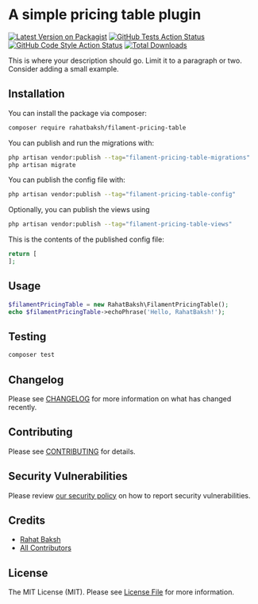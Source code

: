 # A simple pricing table plugin

[![Latest Version on Packagist](https://img.shields.io/packagist/v/rahatbaksh/filament-pricing-table.svg?style=flat-square)](https://packagist.org/packages/rahatbaksh/filament-pricing-table)
[![GitHub Tests Action Status](https://img.shields.io/github/actions/workflow/status/rahatbaksh/filament-pricing-table/run-tests.yml?branch=main&label=tests&style=flat-square)](https://github.com/rahatbaksh/filament-pricing-table/actions?query=workflow%3Arun-tests+branch%3Amain)
[![GitHub Code Style Action Status](https://img.shields.io/github/actions/workflow/status/rahatbaksh/filament-pricing-table/fix-php-code-styling.yml?branch=main&label=code%20style&style=flat-square)](https://github.com/rahatbaksh/filament-pricing-table/actions?query=workflow%3A"Fix+PHP+code+styling"+branch%3Amain)
[![Total Downloads](https://img.shields.io/packagist/dt/rahatbaksh/filament-pricing-table.svg?style=flat-square)](https://packagist.org/packages/rahatbaksh/filament-pricing-table)



This is where your description should go. Limit it to a paragraph or two. Consider adding a small example.

## Installation

You can install the package via composer:

```bash
composer require rahatbaksh/filament-pricing-table
```

You can publish and run the migrations with:

```bash
php artisan vendor:publish --tag="filament-pricing-table-migrations"
php artisan migrate
```

You can publish the config file with:

```bash
php artisan vendor:publish --tag="filament-pricing-table-config"
```

Optionally, you can publish the views using

```bash
php artisan vendor:publish --tag="filament-pricing-table-views"
```

This is the contents of the published config file:

```php
return [
];
```

## Usage

```php
$filamentPricingTable = new RahatBaksh\FilamentPricingTable();
echo $filamentPricingTable->echoPhrase('Hello, RahatBaksh!');
```

## Testing

```bash
composer test
```

## Changelog

Please see [CHANGELOG](CHANGELOG.md) for more information on what has changed recently.

## Contributing

Please see [CONTRIBUTING](.github/CONTRIBUTING.md) for details.

## Security Vulnerabilities

Please review [our security policy](../../security/policy) on how to report security vulnerabilities.

## Credits

- [Rahat Baksh](https://github.com/rahat1994)
- [All Contributors](../../contributors)

## License

The MIT License (MIT). Please see [License File](LICENSE.md) for more information.
